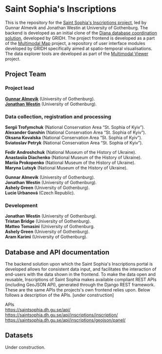# Saint Sophia's Inscriptions

This is the repository for the <a href="https://www.gu.se/en/research/digital-documentation-of-inscriptions-in-the-saint-sophia-cathedral-in-kyiv">Saint Sophia's Inscriptions project</a>, led by Gunnar Almevik and Jonathan Westin at University of Gothenburg. The backend is developed as an initial clone of the [Diana database coordination solution](https://github.com/gu-gridh/diana-backend), developed by GRIDH. The project frontend is developed as a part of the <a href="https://github.com/gu-gridh/multimodal-map#multimodal-map">Multimodal Map</a> project, a repository of user interface modules developed by GRIDH specifically aimed at spatio-temporal visualisations. The data explorer tools are developed as part of the <a href="https://github.com/gu-gridh/multimodal-viewer#multimodal-viewer">Multimodal Viewer</a> project.

## Project Team

### Project lead
<a href="mailto:gunnar.almevik@conservation.gu.se">**Gunnar Almevik**</a> (University of Gothenburg).  
<a href="mailto:jonathan.westin@lir.gu.se">**Jonathan Westin**</a>  (University of Gothenburg).

### Data collection, registration and processing
**Sergii Trofymchuk** (National Conservation Area “St. Sophia of Kyiv”).  
**Alexander Ganshin** (National Conservation Area “St. Sophia of Kyiv”).  
**Oksana Kovalska** (National Conservation Area “St. Sophia of Kyiv”).  
**Sviatoslav Petryk** (National Conservation Area “St. Sophia of Kyiv”).  

**Fedir Androshchuk** (National Museum of the History of Ukraine).  
**Anastasiia Diachenko** (National Museum of the History of Ukraine).  
**Mariia Prokopenko** (National Museum of the History of Ukraine).  
**Maryna Lutsyk** (National Museum of the History of Ukraine).  

**Gunnar Almevik** (University of Gothenburg).  
**Jonathan Westin** (University of Gothenburg).  
**Ashely Green** (University of Gothenburg).  
**Lucie Urbanová** (Czech Republic).  

### Development
**Jonathan Westin** (University of Gothenburg).  
**Tristan Bridge** (University of Gothenburg).  
**Matteo Tomasini** (University of Gothenburg.  
**Ashely Green** (University of Gothenburg).  
**Aram Karimi** (University of Gothenburg).    



## Database and API documentation

The backend solution upon which the Saint Sophia's Inscriptions portal is developed allows for consistent data input, and facilitates the interaction of end-users with the data shown in the frontend. To make the data open and reusable, Inscriptions of Saint Sophia makes available compliant REST APIs (including GeoJSON API), generated through the Django REST framework. These are the same APIs the projects's own frontend relies upon. Below follows a description of the APIs. [under construction]

APIs  <br>
https://saintsophia.dh.gu.se/api/ <br>
https://saintsophia.dh.gu.se/api/inscriptions/inscription/ <br>
https://saintsophia.dh.gu.se/api/inscriptions/geojson/panel/

## Datasets

Under construction.
